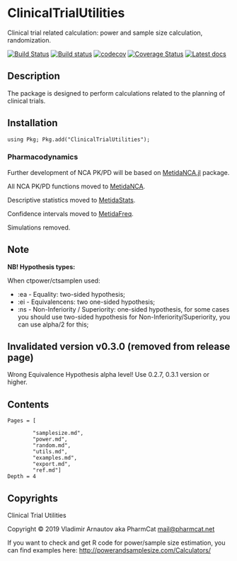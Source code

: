 # ClinicalTrialUtilities

 Clinical trial related calculation: power and sample size calculation, randomization.

[![Build Status](https://travis-ci.com/PharmCat/ClinicalTrialUtilities.jl.svg?branch=master)](https://travis-ci.com/PharmCat/ClinicalTrialUtilities.jl)
[![Build status](https://ci.appveyor.com/api/projects/status/35f8b5vq259sbssg?svg=true)](https://ci.appveyor.com/project/PharmCat/clinicaltrialutilities-jl)
[![codecov](https://codecov.io/gh/PharmCat/ClinicalTrialUtilities.jl/branch/master/graph/badge.svg)](https://codecov.io/gh/PharmCat/ClinicalTrialUtilities.jl)
[![Coverage Status](https://coveralls.io/repos/github/PharmCat/ClinicalTrialUtilities.jl/badge.svg?branch=master)](https://coveralls.io/github/PharmCat/ClinicalTrialUtilities.jl?branch=master)
[![Latest docs](https://img.shields.io/badge/docs-latest-blue.svg)](https://pharmcat.github.io/ClinicalTrialUtilities.jl/dev/)

## Description

The package is designed to perform calculations related to the planning of clinical trials.
## Installation
```
using Pkg; Pkg.add("ClinicalTrialUtilities");
```

### Pharmacodynamics

Further development of NCA PK/PD will be based on [MetidaNCA.jl](https://github.com/PharmCat/MetidaNCA.jl) package.

All NCA PK/PD functions moved to [MetidaNCA](https://github.com/PharmCat/MetidaNCA.jl).

Descriptive statistics moved to  [MetidaStats](https://github.com/PharmCat/MetidaStats.jl).

Confidence intervals moved to  [MetidaFreq](https://github.com/PharmCat/MetidaFreq.jl).

Simulations removed.


## Note

**NB! Hypothesis types:**

When ctpower/ctsamplen used:

- :ea - Equality: two-sided hypothesis;
- :ei - Equivalencens: two one-sided hypothesis;
- :ns - Non-Inferiority / Superiority: one-sided hypothesis, for some cases you should use two-sided hypothesis for  Non-Inferiority/Superiority, you can use alpha/2 for this;

## Invalidated version v0.3.0 (removed from release page)

  Wrong Equivalence Hypothesis alpha level! Use 0.2.7, 0.3.1 version or higher.

## Contents

```@contents
Pages = [

        "samplesize.md",
        "power.md",
        "random.md",
        "utils.md",
        "examples.md",
        "export.md",
        "ref.md"]
Depth = 4
```

## Copyrights


Clinical Trial Utilities

Copyright © 2019 Vladimir Arnautov aka PharmCat <mail@pharmcat.net>

If you want to check and get R code for power/sample size estimation, you can find examples here: http://powerandsamplesize.com/Calculators/
